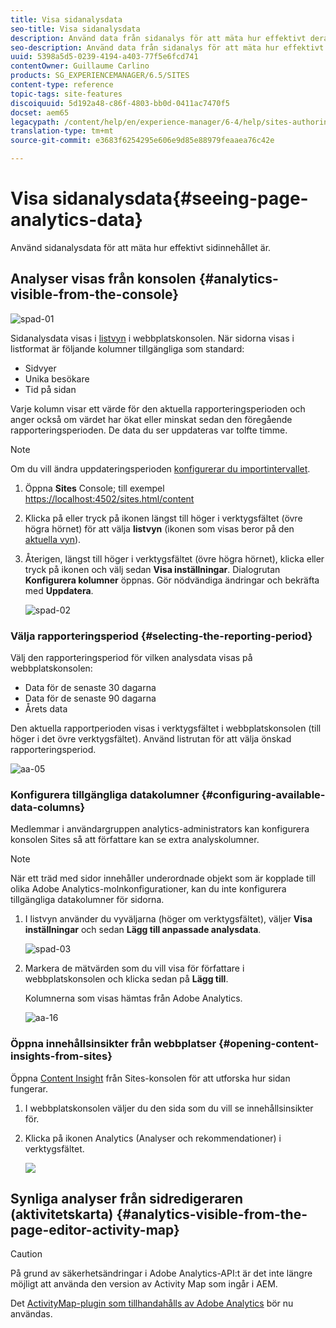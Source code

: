 ```yaml
---
title: Visa sidanalysdata
seo-title: Visa sidanalysdata
description: Använd data från sidanalys för att mäta hur effektivt deras sidinnehåll är
seo-description: Använd data från sidanalys för att mäta hur effektivt deras sidinnehåll är
uuid: 5398a5d5-0239-4194-a403-77f5e6fcd741
contentOwner: Guillaume Carlino
products: SG_EXPERIENCEMANAGER/6.5/SITES
content-type: reference
topic-tags: site-features
discoiquuid: 5d192a48-c86f-4803-bb0d-0411ac7470f5
docset: aem65
legacypath: /content/help/en/experience-manager/6-4/help/sites-authoring/pa-using.html
translation-type: tm+mt
source-git-commit: e3683f6254295e606e9d85e88979feaaea76c42e

---
```



# Visa sidanalysdata{#seeing-page-analytics-data}

Använd sidanalysdata för att mäta hur effektivt sidinnehållet är.

## Analyser visas från konsolen {#analytics-visible-from-the-console}

![spad-01](assets/spad-01.png)

Sidanalysdata visas i [listvyn](/help/sites-authoring/basic-handling.md#list-view) i webbplatskonsolen. När sidorna visas i listformat är följande kolumner tillgängliga som standard:

* Sidvyer
* Unika besökare
* Tid på sidan

Varje kolumn visar ett värde för den aktuella rapporteringsperioden och anger också om värdet har ökat eller minskat sedan den föregående rapporteringsperioden. De data du ser uppdateras var tolfte timme.

>[!NOTE]
>
>Om du vill ändra uppdateringsperioden [konfigurerar du importintervallet](/help/sites-administering/adobeanalytics-connect.md#configuring-the-import-interval).

1. Öppna **Sites** Console; till exempel [https://localhost:4502/sites.html/content](https://localhost:4502/sites.html/content)
1. Klicka på eller tryck på ikonen längst till höger i verktygsfältet (övre högra hörnet) för att välja **listvyn** (ikonen som visas beror på den [aktuella vyn](/help/sites-authoring/basic-handling.md#viewing-and-selecting-resources)).

1. Återigen, längst till höger i verktygsfältet (övre högra hörnet), klicka eller tryck på ikonen och välj sedan **Visa inställningar**. Dialogrutan **Konfigurera kolumner** öppnas. Gör nödvändiga ändringar och bekräfta med **Uppdatera**.

   ![spad-02](assets/spad-02.png)

### Välja rapporteringsperiod {#selecting-the-reporting-period}

Välj den rapporteringsperiod för vilken analysdata visas på webbplatskonsolen:

* Data för de senaste 30 dagarna
* Data för de senaste 90 dagarna
* Årets data

Den aktuella rapportperioden visas i verktygsfältet i webbplatskonsolen (till höger i det övre verktygsfältet). Använd listrutan för att välja önskad rapporteringsperiod.

![aa-05](assets/aa-05.png)

### Konfigurera tillgängliga datakolumner {#configuring-available-data-columns}

Medlemmar i användargruppen analytics-administrators kan konfigurera konsolen Sites så att författare kan se extra analyskolumner.

>[!NOTE]
>
>När ett träd med sidor innehåller underordnade objekt som är kopplade till olika Adobe Analytics-molnkonfigurationer, kan du inte konfigurera tillgängliga datakolumner för sidorna.

1. I listvyn använder du vyväljarna (höger om verktygsfältet), väljer **Visa inställningar** och sedan **Lägg till anpassade analysdata**.

   ![spad-03](assets/spad-03.png)

1. Markera de mätvärden som du vill visa för författare i webbplatskonsolen och klicka sedan på **Lägg till**.

   Kolumnerna som visas hämtas från Adobe Analytics.

   ![aa-16](assets/aa-16.png)

### Öppna innehållsinsikter från webbplatser {#opening-content-insights-from-sites}

Öppna [Content Insight](/help/sites-authoring/content-insights.md) från Sites-konsolen för att utforska hur sidan fungerar.

1. I webbplatskonsolen väljer du den sida som du vill se innehållsinsikter för.
1. Klicka på ikonen Analytics (Analyser och rekommendationer) i verktygsfältet.

   ![](do-not-localize/chlimage_1-14.png)

## Synliga analyser från sidredigeraren (aktivitetskarta) {#analytics-visible-from-the-page-editor-activity-map}

>[!CAUTION]
>
>På grund av säkerhetsändringar i Adobe Analytics-API:t är det inte längre möjligt att använda den version av Activity Map som ingår i AEM.
>
>Det [ActivityMap-plugin som tillhandahålls av Adobe Analytics](https://docs.adobe.com/content/help/en/analytics/analyze/activity-map/getting-started/get-started-users/activitymap-install.html) bör nu användas.
